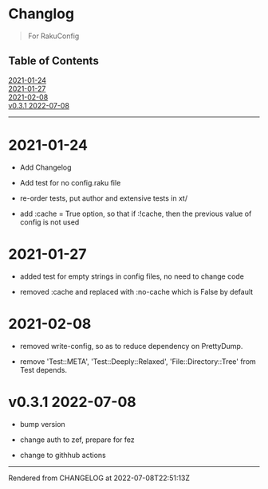 # Changlog
>For RakuConfig


## Table of Contents
[2021-01-24](#2021-01-24)  
[2021-01-27](#2021-01-27)  
[2021-02-08](#2021-02-08)  
[v0.3.1 2022-07-08](#v031-2022-07-08)  

----
# 2021-01-24
*  Add Changelog

*  Add test for no config.raku file

*  re-order tests, put author and extensive tests in xt/

*  add :cache = True option, so that if :!cache, then the previous value of config is not used

# 2021-01-27
*  added test for empty strings in config files, no need to change code

*  removed :cache and replaced with :no-cache which is False by default

# 2021-02-08
*  removed write-config, so as to reduce dependency on PrettyDump.

*  remove 'Test::META', 'Test::Deeply::Relaxed', 'File::Directory::Tree' from Test depends.

# v0.3.1 2022-07-08


*  bump version

*  change auth to zef, prepare for fez

*  change to githhub actions





----
Rendered from CHANGELOG at 2022-07-08T22:51:13Z